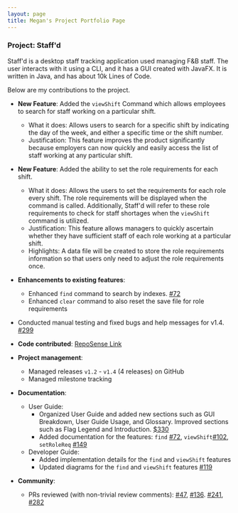 ```yaml
---
layout: page
title: Megan's Project Portfolio Page
---
```


### Project: Staff'd

Staff'd is a desktop staff tracking application used managing F&B staff. The user interacts with it using a CLI, and it has a GUI created with JavaFX. It is written in Java, and has about 10k Lines of Code.

Below are my contributions to the project.

* **New Feature**: Added the `viewShift` Command which allows employees to search for staff working on a particular shift.
  * What it does: Allows users to search for a specific shift by indicating the day of the week, and either a specific time or the shift number.
  * Justification: This feature improves the product significantly because employers can now quickly and easily access the list of staff working at any particular shift.

* **New Feature**: Added the ability to set the role requirements for each shift. 
  * What it does: Allows the users to set the requirements for each role every shift. The role requirements will be displayed when the command is called. Additionally, Staff'd will refer to these role requirements to check for staff shortages when the `viewShift` command is utilized.
  * Justification: This feature allows managers to quickly ascertain whether they have sufficient staff of each role working at a particular shift. 
  * Highlights: A data file will be created to store the role requirements information so that users only need to adjust the role requirements once.

* **Enhancements to existing features**:
  * Enhanced `find` command to search by indexes. [\#72](https://github.com/AY2122S1-CS2103T-W11-2/tp/pull/72)
  * Enhanced `clear` command to also reset the save file for role requirements

* Conducted manual testing and fixed bugs and help messages for v1.4. [\#299](https://github.com/AY2122S1-CS2103T-W11-2/tp/pull/299)

* **Code contributed**: [RepoSense Link](https://nus-cs2103-ay2122s1.github.io/tp-dashboard/?search=mweeruien&sort=groupTitle&sortWithin=title&timeframe=commit&mergegroup=&groupSelect=groupByRepos&breakdown=true&checkedFileTypes=docs~functional-code~test-code~other&since=2021-09-17&tabOpen=true&tabType=authorship&zFR=false&tabAuthor=mweeruien&tabRepo=AY2122S1-CS2103T-W11-2%2Ftp%5Bmaster%5D&authorshipIsMergeGroup=false&authorshipFileTypes=docs~functional-code~test-code~other&authorshipIsBinaryFileTypeChecked=false)

* **Project management**:
  * Managed releases `v1.2` - `v1.4` (4 releases) on GitHub
  * Managed milestone tracking
  
* **Documentation**:
  * User Guide:
    * Organized User Guide and added new sections such as GUI Breakdown, User Guide Usage, and Glossary. Improved sections such as Flag Legend and Introduction. [\$330](https://github.com/AY2122S1-CS2103T-W11-2/tp/pull/330)
    * Added documentation for the features: `find` [\#72](https://github.com/AY2122S1-CS2103T-W11-2/tp/pull/72), `viewShift`[\#102](https://github.com/AY2122S1-CS2103T-W11-2/tp/pull/102), `setRoleReq` [\#149](https://github.com/AY2122S1-CS2103T-W11-2/tp/pull/149/)
  * Developer Guide:
    * Added implementation details for the `find` and `viewShift` features
    * Updated diagrams for the `find` and `viewShift` features [\#119](https://github.com/AY2122S1-CS2103T-W11-2/tp/pull/119)

* **Community**:
  * PRs reviewed (with non-trivial review comments): [\#47](https://github.com/AY2122S1-CS2103T-W11-2/tp/pull/47/), [\#136](https://github.com/AY2122S1-CS2103T-W11-2/tp/pull/136). [\#241](https://github.com/AY2122S1-CS2103T-W11-2/tp/pull/241), [\#282](https://github.com/AY2122S1-CS2103T-W11-2/tp/pull/282)
